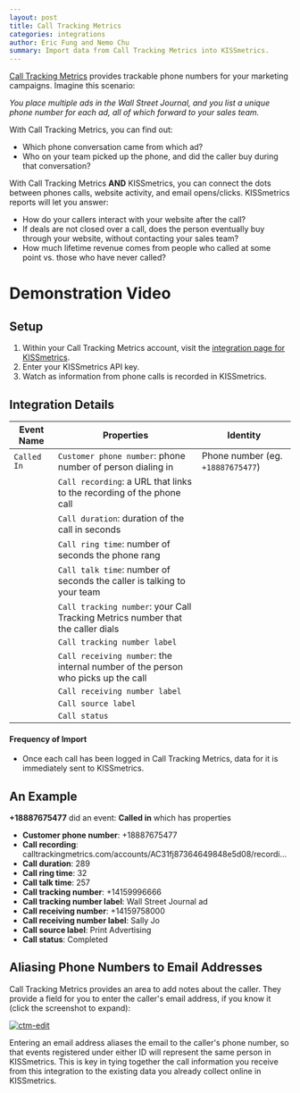 ```yaml
---
layout: post
title: Call Tracking Metrics
categories: integrations
author: Eric Fung and Nemo Chu
summary: Import data from Call Tracking Metrics into KISSmetrics.
---
```

[Call Tracking Metrics][ctm] provides trackable phone numbers for your marketing campaigns. Imagine this scenario:

*You place multiple ads in the Wall Street Journal, and you list a unique phone number for each ad, all of which forward to your sales team.*

With Call Tracking Metrics, you can find out:

* Which phone conversation came from which ad?
* Who on your team picked up the phone, and did the caller buy during that conversation?

With Call Tracking Metrics **AND** KISSmetrics, you can connect the dots between phones calls, website activity, and email opens/clicks. KISSmetrics reports will let you answer:

* How do your callers interact with your website after the call?
* If deals are not closed over a call, does the person eventually buy through your website, without contacting your sales team?
* How much lifetime revenue comes from people who called at some point vs. those who have never called?

# Demonstration Video

<div id="wistia_gik1m2517k" class="wistia_embed wistia-embed" data-video-width="640" data-video-height="400"></div>

## Setup

1. Within your Call Tracking Metrics account, visit the [integration page for KISSmetrics][km-settings].
2. Enter your KISSmetrics API key.
3. Watch as information from phone calls is recorded in KISSmetrics.

## Integration Details

Event Name | Properties | Identity
-----------| ---------- | --------
`Called In` | `Customer phone number`: phone number of person dialing in | Phone number (eg. `+18887675477`)
    | `Call recording`: a URL that links to the recording of the phone call
    | `Call duration`: duration of the call in seconds
    | `Call ring time`: number of seconds the phone rang
    | `Call talk time`: number of seconds the caller is talking to your team
    | `Call tracking number`: your Call Tracking Metrics number that the caller dials
    | `Call tracking number label`
    | `Call receiving number`: the internal number of the person who picks up the call
    | `Call receiving number label`
    | `Call source label`
    | `Call status`

#### Frequency of Import

* Once each call has been logged in Call Tracking Metrics, data for it is immediately sent to KISSmetrics.

## An Example

**+18887675477** did an event: **Called in** which has properties

* **Customer phone number**: +18887675477
* **Call recording**: calltrackingmetrics.com/accounts/AC31fj87364649848e5d08/recordi...
* **Call duration**: 289
* **Call ring time**: 32
* **Call talk time**: 257
* **Call tracking number**: +14159996666
* **Call tracking number label**: Wall Street Journal ad
* **Call receiving number**: +14159758000
* **Call receiving number label**: Sally Jo
* **Call source label**: Print Advertising
* **Call status**: Completed

## Aliasing Phone Numbers to Email Addresses

Call Tracking Metrics provides an area to add notes about the caller. They provide a field for you to enter the caller's email address, if you know it (click the screenshot to expand):

[![ctm-edit][ctm-edit]][ctm-edit]

Entering an email address aliases the email to the caller's phone number, so that events registered under either ID will represent the same person in KISSmetrics. This is key in tying together the call information you receive from this integration to the existing data you already collect online in KISSmetrics.

[ctm]: https://calltrackingmetrics.com/
[callcode]: http://en.wikipedia.org/wiki/List_of_country_calling_codes
[km-settings]: https://calltrackingmetrics.com/accounts/kissmetrics_settings

[ctm-edit]: https://s3.amazonaws.com/kissmetrics-support-files/assets/integrations/calltrackingmetrics/ctm-edit.png

<script charset="ISO-8859-1" src="http://fast.wistia.com/static/concat/E-v1.js">
</script>
<script type="text/javascript">
loadKMTrackableVideo("gik1m2517k", "CallRail Integration");
</script>